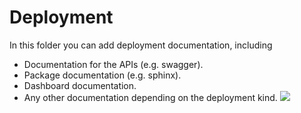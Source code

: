 # Deployment

In this folder you can add deployment documentation, including

* Documentation for the APIs (e.g. swagger).
* Package documentation (e.g. sphinx).
* Dashboard documentation.
* Any other documentation depending on the deployment kind.
![](https://drive.google.com/file/d/16HH3LvDvSC1BcaKRLO_nY8o3nib9U80k/view?usp=sharing)
